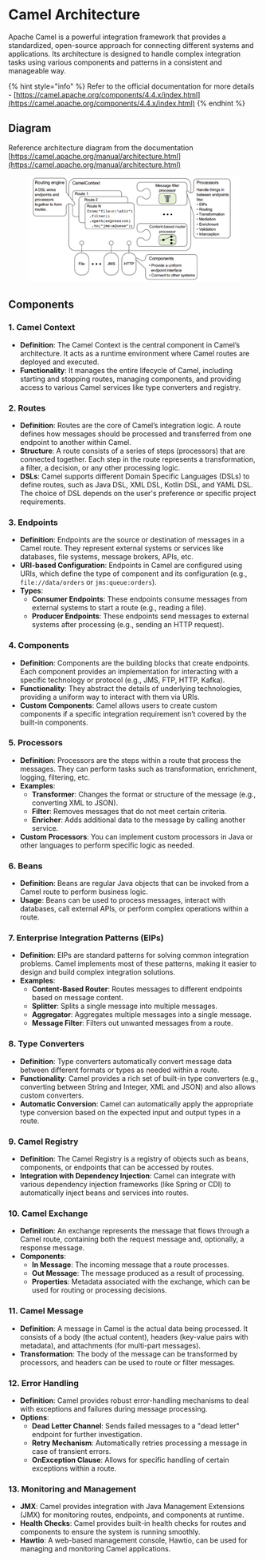 # Camel Architecture

Apache Camel is a powerful integration framework that provides a standardized, open-source approach for connecting different systems and applications. Its architecture is designed to handle complex integration tasks using various components and patterns in a consistent and manageable way.

{% hint style="info" %}
Refer to the official documentation for more details - [https://camel.apache.org/components/4.4.x/index.html](https://camel.apache.org/components/4.4.x/index.html)
{% endhint %}

## Diagram

Reference architecture diagram from the documentation [https://camel.apache.org/manual/architecture.html](https://camel.apache.org/manual/architecture.html)

<figure><img src="../../../../../.gitbook/assets/image (4).png" alt="" width="563"><figcaption></figcaption></figure>

## Components

### 1. **Camel Context**

* **Definition**: The Camel Context is the central component in Camel’s architecture. It acts as a runtime environment where Camel routes are deployed and executed.
* **Functionality**: It manages the entire lifecycle of Camel, including starting and stopping routes, managing components, and providing access to various Camel services like type converters and registry.

### 2. **Routes**

* **Definition**: Routes are the core of Camel’s integration logic. A route defines how messages should be processed and transferred from one endpoint to another within Camel.
* **Structure**: A route consists of a series of steps (processors) that are connected together. Each step in the route represents a transformation, a filter, a decision, or any other processing logic.
* **DSLs**: Camel supports different Domain Specific Languages (DSLs) to define routes, such as Java DSL, XML DSL, Kotlin DSL, and YAML DSL. The choice of DSL depends on the user's preference or specific project requirements.

### 3. **Endpoints**

* **Definition**: Endpoints are the source or destination of messages in a Camel route. They represent external systems or services like databases, file systems, message brokers, APIs, etc.
* **URI-based Configuration**: Endpoints in Camel are configured using URIs, which define the type of component and its configuration (e.g., `file://data/orders` or `jms:queue:orders`).
* **Types**:
  * **Consumer Endpoints**: These endpoints consume messages from external systems to start a route (e.g., reading a file).
  * **Producer Endpoints**: These endpoints send messages to external systems after processing (e.g., sending an HTTP request).

### 4. **Components**

* **Definition**: Components are the building blocks that create endpoints. Each component provides an implementation for interacting with a specific technology or protocol (e.g., JMS, FTP, HTTP, Kafka).
* **Functionality**: They abstract the details of underlying technologies, providing a uniform way to interact with them via URIs.
* **Custom Components**: Camel allows users to create custom components if a specific integration requirement isn’t covered by the built-in components.

### 5. **Processors**

* **Definition**: Processors are the steps within a route that process the messages. They can perform tasks such as transformation, enrichment, logging, filtering, etc.
* **Examples**:
  * **Transformer**: Changes the format or structure of the message (e.g., converting XML to JSON).
  * **Filter**: Removes messages that do not meet certain criteria.
  * **Enricher**: Adds additional data to the message by calling another service.
* **Custom Processors**: You can implement custom processors in Java or other languages to perform specific logic as needed.

### 6. **Beans**

* **Definition**: Beans are regular Java objects that can be invoked from a Camel route to perform business logic.
* **Usage**: Beans can be used to process messages, interact with databases, call external APIs, or perform complex operations within a route.

### 7. **Enterprise Integration Patterns (EIPs)**

* **Definition**: EIPs are standard patterns for solving common integration problems. Camel implements most of these patterns, making it easier to design and build complex integration solutions.
* **Examples**:
  * **Content-Based Router**: Routes messages to different endpoints based on message content.
  * **Splitter**: Splits a single message into multiple messages.
  * **Aggregator**: Aggregates multiple messages into a single message.
  * **Message Filter**: Filters out unwanted messages from a route.

### 8. **Type Converters**

* **Definition**: Type converters automatically convert message data between different formats or types as needed within a route.
* **Functionality**: Camel provides a rich set of built-in type converters (e.g., converting between String and Integer, XML and JSON) and also allows custom converters.
* **Automatic Conversion**: Camel can automatically apply the appropriate type conversion based on the expected input and output types in a route.

### 9. **Camel Registry**

* **Definition**: The Camel Registry is a registry of objects such as beans, components, or endpoints that can be accessed by routes.
* **Integration with Dependency Injection**: Camel can integrate with various dependency injection frameworks (like Spring or CDI) to automatically inject beans and services into routes.

### 10. **Camel Exchange**

* **Definition**: An exchange represents the message that flows through a Camel route, containing both the request message and, optionally, a response message.
* **Components**:
  * **In Message**: The incoming message that a route processes.
  * **Out Message**: The message produced as a result of processing.
  * **Properties**: Metadata associated with the exchange, which can be used for routing or processing decisions.

### 11. **Camel Message**

* **Definition**: A message in Camel is the actual data being processed. It consists of a body (the actual content), headers (key-value pairs with metadata), and attachments (for multi-part messages).
* **Transformation**: The body of the message can be transformed by processors, and headers can be used to route or filter messages.

### 12. **Error Handling**

* **Definition**: Camel provides robust error-handling mechanisms to deal with exceptions and failures during message processing.
* **Options**:
  * **Dead Letter Channel**: Sends failed messages to a "dead letter" endpoint for further investigation.
  * **Retry Mechanism**: Automatically retries processing a message in case of transient errors.
  * **OnException Clause**: Allows for specific handling of certain exceptions within a route.

### 13. **Monitoring and Management**

* **JMX**: Camel provides integration with Java Management Extensions (JMX) for monitoring routes, endpoints, and components at runtime.
* **Health Checks**: Camel provides built-in health checks for routes and components to ensure the system is running smoothly.
* **Hawtio**: A web-based management console, Hawtio, can be used for managing and monitoring Camel applications.
